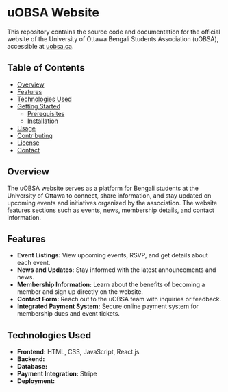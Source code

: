 # uOBSA Website

This repository contains the source code and documentation for the official website of the University of Ottawa Bengali Students Association (uOBSA), accessible at [uobsa.ca](https://uobsa.ca/).

## Table of Contents
- [Overview](#overview)
- [Features](#features)
- [Technologies Used](#technologies-used)
- [Getting Started](#getting-started)
  - [Prerequisites](#prerequisites)
  - [Installation](#installation)
- [Usage](#usage)
- [Contributing](#contributing)
- [License](#license)
- [Contact](#contact)

## Overview
The uOBSA website serves as a platform for Bengali students at the University of Ottawa to connect, share information, and stay updated on upcoming events and initiatives organized by the association. The website features sections such as events, news, membership details, and contact information.

## Features
- **Event Listings:** View upcoming events, RSVP, and get details about each event.
- **News and Updates:** Stay informed with the latest announcements and news.
- **Membership Information:** Learn about the benefits of becoming a member and sign up directly on the website.
- **Contact Form:** Reach out to the uOBSA team with inquiries or feedback.
- **Integrated Payment System:** Secure online payment system for membership dues and event tickets.

## Technologies Used
- **Frontend:** HTML, CSS, JavaScript, React.js
- **Backend:** 
- **Database:** 
- **Payment Integration:** Stripe
- **Deployment:** 

